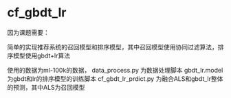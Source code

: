 # cf_gbdt_lr
因为课题需要：

简单的实现推荐系统的召回模型和排序模型，其中召回模型使用协同过滤算法，排序模型使用gbdt+lr算法

使用的数据为ml-100k的数据，
data_process.py 为数据处理脚本
gbdt_lr.model 为gbdt和lr的排序模型的训练脚本
cf_gbdt_lr_prdict.py 为融合ALS和gbdt_lr整体的预测，其中ALS为召回模型